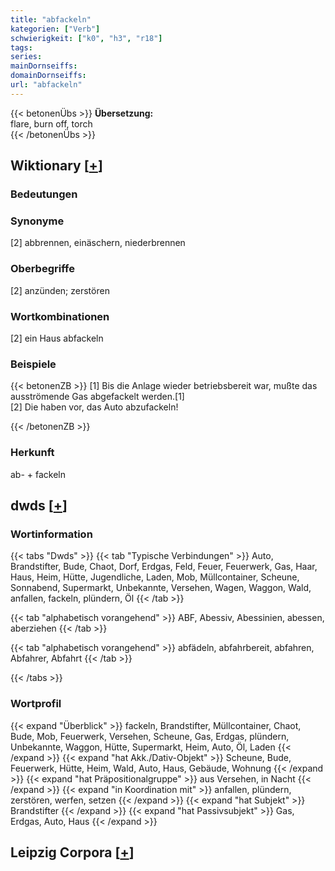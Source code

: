 ```yaml
---
title: "abfackeln"
kategorien: ["Verb"]
schwierigkeit: ["k0", "h3", "r18"]
tags:
series:
mainDornseiffs:
domainDornseiffs:
url: "abfackeln"
---
```


{{< betonenÜbs >}}
**Übersetzung:**  
flare, burn off, torch  
{{< /betonenÜbs >}}

## Wiktionary [[+](https://de.wiktionary.org/wiki/abfackeln)]

### Bedeutungen

### Synonyme
[2] abbrennen, einäschern, niederbrennen  

### Oberbegriffe
[2] anzünden; zerstören  

### Wortkombinationen
[2] ein Haus abfackeln  

### Beispiele
{{< betonenZB >}}
[1] Bis die Anlage wieder betriebsbereit war, mußte das ausströmende Gas abgefackelt werden.[1]  
[2] Die haben vor, das Auto abzufackeln!  

{{< /betonenZB >}}
### Herkunft
ab- + fackeln  



## dwds [[+](https://www.dwds.de/wb/abfackeln)]

### Wortinformation
{{< tabs "Dwds" >}}
{{< tab "Typische Verbindungen" >}}
Auto, Brandstifter, Bude, Chaot, Dorf, Erdgas, Feld, Feuer, Feuerwerk, Gas, Haar, Haus, Heim, Hütte, Jugendliche, Laden, Mob, Müllcontainer, Scheune, Sonnabend, Supermarkt, Unbekannte, Versehen, Wagen, Waggon, Wald, anfallen, fackeln, plündern, Öl
{{< /tab >}}

{{< tab "alphabetisch vorangehend" >}}
ABF, Abessiv, Abessinien, abessen, aberziehen
{{< /tab >}}

{{< tab "alphabetisch vorangehend" >}}
abfädeln, abfahrbereit, abfahren, Abfahrer, Abfahrt
{{< /tab >}}

{{< /tabs >}}

### Wortprofil
{{< expand "Überblick" >}} fackeln, Brandstifter, Müllcontainer, Chaot, Bude, Mob, Feuerwerk, Versehen, Scheune, Gas, Erdgas, plündern, Unbekannte, Waggon, Hütte, Supermarkt, Heim, Auto, Öl, Laden {{< /expand >}}
{{< expand "hat Akk./Dativ-Objekt" >}} Scheune, Bude, Feuerwerk, Hütte, Heim, Wald, Auto, Haus, Gebäude, Wohnung {{< /expand >}}
{{< expand "hat Präpositionalgruppe" >}} aus Versehen, in Nacht {{< /expand >}}
{{< expand "in Koordination mit" >}} anfallen, plündern, zerstören, werfen, setzen {{< /expand >}}
{{< expand "hat Subjekt" >}} Brandstifter {{< /expand >}}
{{< expand "hat Passivsubjekt" >}} Gas, Erdgas, Auto, Haus {{< /expand >}}

## Leipzig Corpora [[+](https://corpora.uni-leipzig.de/en/res?word=abfackeln&corpusId=deu_newscrawl-public_2018)]

